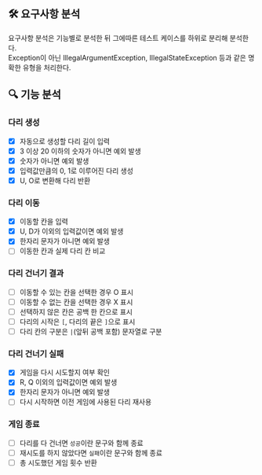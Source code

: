 ## 🛠 요구사항 분석

요구사항 분석은 기능별로 분석한 뒤 그에따른 테스트 케이스를 하위로 분리해 분석한다.  
Exception이 아닌 IllegalArgumentException, IllegalStateException 등과 같은 명확한 유형을 처리한다.

## 🔍 기능 분석

### 다리 생성

- [x] 자동으로 생성할 다리 길이 입력
- [x] 3 이상 20 이하의 숫자가 아니면 예외 발생
- [x] 숫자가 아니면 예외 발생
- [x] 입력값만큼의 0, 1로 이루어진 다리 생성
- [x] U, O로 변환해 다리 반환

### 다리 이동

- [x] 이동할 칸을 입력
- [x] U, D가 이외의 입력값이면 예외 발생
- [x] 한자리 문자가 아니면 예외 발생
- [ ] 이동한 칸과 실제 다리 칸 비교

### 다리 건너기 결과

- [ ] 이동할 수 있는 칸을 선택한 경우 O 표시
- [ ] 이동할 수 없는 칸을 선택한 경우 X 표시
- [ ] 선택하지 않은 칸은 공백 한 칸으로 표시
- [ ] 다리의 시작은 `[`, 다리의 끝은 `]`으로 표시
- [ ] 다리 칸의 구분은 `|`(앞뒤 공백 포함) 문자열로 구분

### 다리 건너기 실패

- [x] 게임을 다시 시도할지 여부 확인
- [x] R, Q 이외의 입력값이면 예외 발생
- [x] 한자리 문자가 아니면 예외 발생
- [ ] 다시 시작하면 이전 게임에 사용된 다리 재사용

### 게임 종료

- [ ] 다리를 다 건너면 `성공`이란 문구와 함께 종료
- [ ] 재시도를 하지 않았다면 `실패`이란 문구와 함께 종료
- [ ] 총 시도했던 게임 횟수 반환